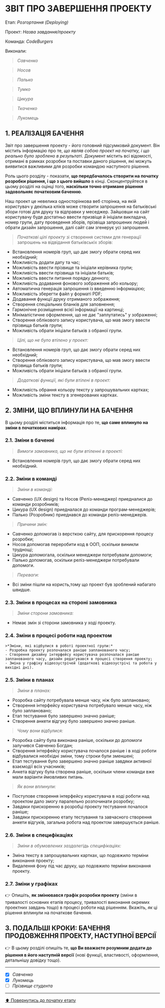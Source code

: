 ﻿# ЗВІТ ПРО ЗАВЕРШЕННЯ ПРОЕКТУ

Етап: *Розгортання (Deploying)*

Проект: *Назва завдання/проекту*

Команда: *CodeBurgers*

Виконали:
>*Савченко*

>*Носов*

>*Палько*

>*Тумко*

>*Цикура*

>*Ткаченко* 

>*Лукомець*

##  **1. РЕАЛІЗАЦІЯ БАЧЕННЯ**

Звіт про завершення проекту - його головний підсумковий документ. Він містить інформацію про те, *що являв собою проект на початку, і що реально було зроблено в результаті*. Документ містить всі відомості, отримані в рамках розробки та поставки даного рішення, які можуть виявитися важливими для розробки командою наступного рішення. 

Роль цього розділу - показати, **що передбачалось створити на початку розробки рішення, і що з цього вийшло** в кінці. Сконцентруйтеся в цьому розділі на оцінці того, **наскільки точно отримане рішення задовольняє початковим баченню**.

Наш проект це невелика односторінкова веб сторінка, на якій користувач у декілька кліків може створити запрошення на батьківські збори готові для друку та відправки у меседжер. Зайшовши на сайт користувачу буде достатньо ввести призвіще й ініціали викладача, номер групи, дату проведення зборів, прізвіща запрошених людей і обрати дизайн запрошення, далі сайт сам згенерує усі запрошення.

>*Початкові цілі проекту* зі створення системи для генерації запрошень на відвідання батьківськіх зборів: 
   - Встановлення номерів груп, що дає змогу обрати серед них необхідний; 
   - Можливість додати дату та час;
   - Можливість ввести прізвище та ініціали керівника групи;
   - Можливість ввести прізвища та ініціали батьків;
   - Можливість ввести питання порядку денного;
   - Можливість додавання фонового зображення або кольору;
   - Автоматична генерація запрошення із введенню інформацією;
   - Можливість зберегти файл у форматі PDF;
   - Додавання функції друку отриманого зображення;
   - Створення спеціальних бланків для заповнення;
   - Гармонічне розміщення всієї інформації на картинці;
   - Мінімалістичне оформлення, що не дає "заплутатись" у зображенні;
   - Створення облікового запису користувача, що мав змогу ввести прізвища батьків групи;
   - Можливість обрати ініціали батьків з обраної групи.

>*Цілі, що не було втілено у проект:*
  - Встановлення номерів груп, що дає змогу обрати серед них необхідний;
  - Створення облікового запису користувача, що мав змогу ввести прізвища батьків групи;
  - Можливість обрати ініціали батьків з обраної групи.

>*Додаткові функції, які були втілені в проект:*
  - Можливість обрання кольору тексту у запрошувальних картках;
  - Можливість зміни тексту в згенерованих картках.

##  **2. ЗМІНИ, ЩО ВПЛИНУЛИ НА БАЧЕННЯ**
В цьому розділі міститься інформація про те, **що саме вплинуло на зміни в початкових намірах**. 
   
### **2.1. Зміни в баченні**

   >*Вимоги замовника, що не були втіленні в проекті:*
   - Встановлення номерів груп, що дає змогу обрати серед них необхідний.

### **2.2. Зміни в команді**

   >*Зміни в команді:*
   - Савченко (UX design) та Носов (Реліз-менеджер) приедналися до команди розробників;
   - Цикура (UX design) приедналася до команди програм-менеджерів;
   - Палько (Розробник) приеднався до команди реліз-менеджерів.
   
   >*Причини змін:*
   - Савченко допомогав із версткою сайту, для прискорення процесу розробки;
   - Носов допомогав переробити код в ООП, оскільки виникли труднощі;
   - Цикура допомогала, оскільки менеджери потребували допомоги;
   - Палько допомогав, оскільки реліз-менеджери потребували допомоги.

   >*Переваги:*
   - Всі зміни пішли на користь,тому що проект був зроблений набагато швидше.
   
###  **2.3. Зміни в процесах на стороні замовника** 

   >*Зміни сторони замовника:*
   - Немає змін зі сторони замовника у ході проекту.

###  **2.4. Зміни в процесі роботи над проектом**

    >*Зміни, які відбулися в роботі проектної групи:*
    - Розробка проекту розпочалася раніше запланованого часу;
    - Створення дизайну інтерфейсу користувача розпочалася раніше запланованого часу, дизайн редагувався в процесі створення проекту;
    - Зміна у графіку відеозустрічей (додаткові відеозустрічі та робота у вихідні дні).

###  **2.5. Зміни в планах**

   >*Зміни в планах:*
   - Розробка сайту потребувала менше часу, ніж було заплановано;
   - Створення інтерфейсу користувача потребувало менше часу, ніж було заплановано;
   - Етап тестування було завершено значно раніше;
   - Створення анкети відгуку було завершено значно раніше.
  
   >*Чому вони відбулися:*
   - Розробка сайту була виконана раніше, оскільки до допомоги залучився Савченко Богдан;
   - Створення інтерфейсу користувача почалося раніше і в ході роботи відбувалися необхідні зміни, тому строки були зменшені;
   - Етап тестування було завершено значно раніше завдяки активної взаємодії всіх учасників;
   - Анкета відгуку була створена раніше, оскільки члени команди вже мали варіанти ймовливих питань.
   
   >*Як вони вплинули:*
   - Поступове створення інтерфейсу користувача в ході роботи над проектом дало змогу паралельно розпочинати розробку;
   - Завдяки прискоренню в розробці проекту тестування почалося раніше;
   - Завдяки прискоренню етапу тестування та завчасного створення анкети відгуків, загальна робота над проектом завершується раніше.
   

###  **2.6. Зміни в специфікаціях**

   >*Зміни в обумовлених заздалегідь специфікаціях:*
   - Зміна тексту в запрошувальних картках, що подовжило терміни виконання проекту;
   - Видалення фону під час друку, що подовжило терміни виконання проекту.

###  **2.7. Зміни у графіках**

:point_right: Опишіть, **як змінювався графік розробки проекту** (зміни в тривалості основних етапів процесу, тривалості виконання окремих проектних завдань тощо) в процесі роботи над рішенням. Вкажіть, *як* ці рішення вплинули на початкове бачення.

## **3. ПОДАЛЬШІ КРОКИ: БАЧЕННЯ ПРОДОВЖЕННЯ ПРОЕКТУ, НАСТУПНОЇ ВЕРСІЇ**

:point_right: В цьому розділі опишіть те, **що Ви вважаєте розумним додати до рішення в його наступній версії** (нові функції, властивості, оформлення, детальнішу довідку тощо).

---

- [X] *Савченко*
- [x] *Лукомець*
- [ ] *Прізвище студента*

---
[:arrow_up: Повернутись до початку етапу](/docs/5.Deploying/README.md)




